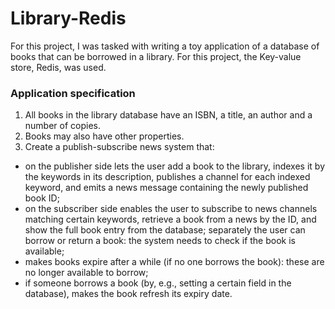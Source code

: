 # Library-Redis
For this project, I was tasked with writing a toy application of a database of books that can be borrowed in a library. For this project, the Key-value store, Redis, was used. 

### Application specification
1. All books in the library database have an ISBN, a title, an author and a number of copies.
1. Books may also have other properties.
1. Create a publish-subscribe news system that:
- on the publisher side lets the user add a book to the library, indexes it by the keywords
in its description, publishes a channel for each indexed keyword, and emits a news message
containing the newly published book ID;
- on the subscriber side enables the user to subscribe to news channels matching certain keywords, retrieve a book from a news by the ID, and show the full book entry from the database;
separately the user can borrow or return a book: the system needs to check if the book is
available;
- makes books expire after a while (if no one borrows the book): these are no longer available
to borrow;
- if someone borrows a book (by, e.g., setting a certain field in the database), makes the book
refresh its expiry date.
